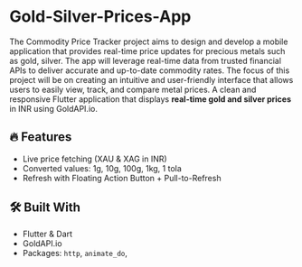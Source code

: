 # Gold-Silver-Prices-App
The Commodity Price Tracker project aims to design and develop a mobile application that provides real-time price updates for precious metals such as gold, silver. The app will leverage real-time data from trusted financial APIs to deliver accurate and up-to-date commodity rates. The focus of this project will be on creating an intuitive and user-friendly interface that allows users to easily view, track, and compare metal prices.
A clean and responsive Flutter application that displays **real-time gold and silver prices** in INR using GoldAPI.io.

## 🔥 Features
- Live price fetching (XAU & XAG in INR)
- Converted values: 1g, 10g, 100g, 1kg, 1 tola
- Refresh with Floating Action Button + Pull-to-Refresh

## 🛠 Built With
- Flutter & Dart
- GoldAPI.io
- Packages: `http`, `animate_do`,
